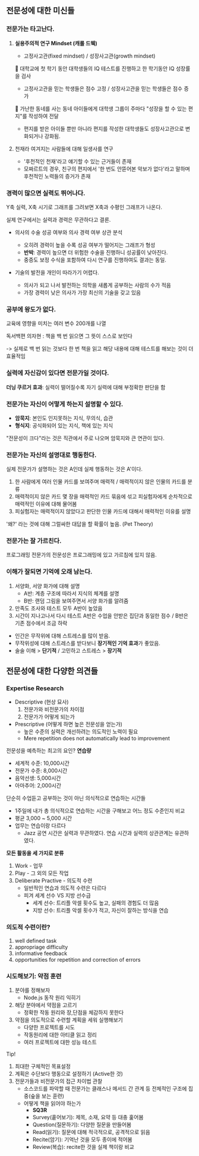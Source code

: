 ## 전문성에 대한 미신들

### 전문가는 타고난다.

1. **실용주의적 연구 Mindset (캐롤 드웩)**

    - 고정사고관(fixed mindset) / 성장사고관(growth mindset)

    📎 대학교에 첫 학기 동안 대학생들의 IQ 테스트를 진행하고 한 학기동안 IQ 성장률을 검사

    - 고정사고관을 믿는 학생들은 점수 고정 / 성장사고관을 믿는 학생들은 점수 증가

    📎 가난한 동네를 사는 동네 아이들에게 대학생 그룹이 주마다 "성장을 할 수 있는 편지"를 작성하여 전달

    - 편지를 받은 아이들 뿐만 아니라 편지를 작성한 대학생들도 성장사고관으로 변화되거나 강화됨.

2. 천재라 여겨지는 사람들에 대해 일생사를 연구
    - '후천적인 천재'라고 얘기할 수 있는 근거들이 존재
    - 모짜르트의 경우, 친구의 편지에서 '한 번도 안뜯어본 악보가 없다'라고 말하며 후천적인 노력들의 증거가 존재

### 경력이 많으면 실력도 뛰어나다.

Y축 실력, X축 시기로 그래프를 그려보면 X축과 수평인 그래프가 나온다.

실제 연구에서는 실력과 경력은 무관하다고 결론.

-   의사의 수술 성공 여부와 의사 경력 여부 상관 분석

    -   오히려 경력이 높을 수록 성공 여부가 떨어지는 그래프가 형성
    -   **반박**: 경력이 높으면 더 위험한 수술을 진행하니 성공률이 낮아진다.
    -   중증도 보정 수식을 포함하여 다시 연구를 진행하여도 결과는 동일.

-   기술의 발전을 개인이 따라가기 어렵다.
    -   의사가 되고 나서 발전하는 의학을 새롭게 공부하는 사람의 수가 적음
    -   가장 경력이 낮은 의사가 가장 최신의 기술을 갖고 있음

### 공부에 왕도가 없다.

교육에 영향을 미치는 여러 변수 200개를 나열

독서백편 의자현 : 책을 백 번 읽으면 그 뜻이 스스로 보인다

-> 실제로 백 번 읽는 것보다 한 번 책을 읽고 해당 내용에 대해 테스트를 해보는 것이 더 효율적임

### 실력에 자신감이 있다면 전문가일 것이다.

**더닝 쿠르거 효과**: 실력이 떨어질수록 자기 실력에 대해 부정확한 판단을 함

### 전문가는 자신이 어떻게 하는지 설명할 수 있다.

-   **암묵지**: 본인도 인지못하는 지식, 무의식, 습관
-   **형식지**: 공식화되어 있는 지식, 책에 있는 지식

"전문성이 크다"라는 것은 직관에서 주로 나오며 암묵지와 큰 연관이 있다.

### 전문가는 자신의 설명대로 행동한다.

실제 전문가가 설명하는 것은 A인데 실제 행동하는 것은 A'이다.

1. 한 사람에게 여러 인물 카드를 보여주며 매력적 / 매력적이지 않은 인물의 카드를 분류
2. 매력적이지 않은 카드 몇 장을 매력적인 카드 묶음에 섞고 피실험자에게 순차적으로 매력적인 이유에 대해 물어봄
3. 피실험자는 매력적이지 않았다고 판단한 인물 카드에 대해서 매력적인 이유를 설명

'왜?' 라는 것에 대해 그럴싸한 대답을 할 확률이 높음. (Pet Theory)

### 전문가는 잘 가르친다.

프로그래밍 전문가의 전문성은 프로그래밍에 있고 가르침에 있지 않음.

### 이해가 잘되면 기억에 오래 남는다.

1. 서양화, 서양 화가에 대해 설명
    - A반: 계층 구조에 따라서 지식의 체계를 설명
    - B반: 랜덤 그림을 보여주면서 서양 화가를 알려줌
2. 만족도 조사와 테스트 모두 A반이 높았음
3. 시간이 지나고나서 다시 테스트 A반은 수업을 안받은 집단과 동일한 점수 / B반은 기존 점수에서 조금 하락

-   인간은 무작위에 대해 스트레스를 많이 받음.
-   무작위성에 대해 스트레스를 받다보니 **장기적인 기억 효과**가 좋았음.
-   술술 이해 > **단기적** / 고민하고 스트레스 > **장기적**

## 전문성에 대한 다양한 의견들

### Expertise Research

-   Descriptive (현상 묘사)
    1. 전문가와 비전문가의 차이점
    2. 전문가가 어떻게 되는가
-   Prescriptive (어떻게 하면 높은 전문성을 얻는가)
    -   높은 수준의 실력은 개선하려는 의도적인 노력이 필요
    -   Mere repetition does not automatically lead to improvement

전문성을 예측하는 최고의 요인?
**연습량**

-   세계적 수준: 10,000시간
-   전문가 수준: 8,000시간
-   음악선생: 5,000시간
-   아마추어: 2,000시간

단순히 수업듣고 공부하는 것이 아닌 의식적으로 연습하는 시간들

-   1주일에 내가 총 의식적으로 연습하는 시간을 구해보고 어느 정도 수준인지 비교
-   평균 3,000 ~ 5,000 시간
-   업무는 연습이랑 다르다
    -   Jazz 공연 시간은 실력과 무관하였다. 연습 시간과 실력의 상관관계는 유관하였다.

**모든 활동을 세 가지로 분류**

1. Work - 업무
2. Play - 그 외의 모든 작업
3. Deliberate Practive - 의도적 수련
    - 일반적인 연습과 의도적 수련은 다르다
    - 피겨 세계 선수 VS 지방 선수급
        - 세계 선수: 트리플 악셀 횟수도 높고, 실패의 경험도 더 많음
        - 지방 선수: 트리플 악셀 횟수가 적고, 자신이 잘하는 방식을 연습

### 의도적 수련이란?

1. well defined task
2. appropriage difficulty
3. informative feedback
4. opportunities for repetition and correction of errors

### 시도해보기: 약점 훈련

1. 분야를 정해보자
    - Node.js 동작 원리 익히기
2. 해당 분야에서 약점을 고르기
    - 정확한 작동 원리와 장,단점을 체감하지 못한다
3. 약점을 의도적으로 수련할 계획을 세워 실행해보기
    - 다양한 프로젝트를 시도
    - 작동원리에 대한 아티클 읽고 정리
    - 여러 프로젝트에 대한 성능 테스트

Tip!

1. 최대한 구체적인 목표설정
2. 계획은 수단보다 행동으로 설정하기 (Active한 것)
3. 전문가들과 비전문가의 접근 차이법 관찰
    - 소스코드를 파악할 때 전문가는 클래스나 메서드 간 관계 등 전체적인 구조에 집중(숲을 보는 훈련)
    - 어떻게 책을 읽어야 하는가
        - **SQ3R**
        - Survey(훝어보기): 제목, 소재, 요약 등 대충 훑어봄
        - Question(질문하기): 다양한 질문을 만들어봄
        - Read(읽기): 질문에 대해 적극적으로, 공격적으로 읽음
        - Recite(암기): 기억난 것을 모두 종이에 적어봄
        - Review(복습): recite한 것을 실제 책이랑 비교
